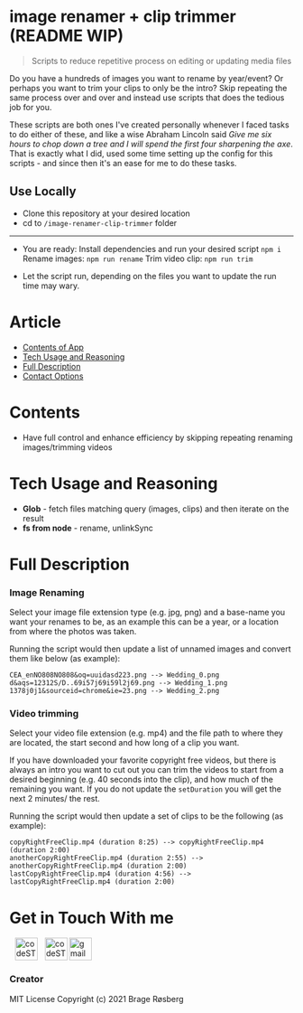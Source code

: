 # image renamer + clip trimmer (README WIP)
> Scripts to reduce repetitive process on editing or updating media files

Do you have a hundreds of images you want to rename by year/event? Or perhaps you want to trim your clips to only be the intro?
Skip repeating the same process over and over and instead use scripts that does the tedious job for you.

These scripts are both ones I've created personally whenever I faced tasks to do either of these, and like a wise Abraham Lincoln said _Give me six hours to chop down a tree and I will spend the first four sharpening the axe_. That is exactly what I did, used some time setting up the config for this scripts - and since then it's an ease for me to do these tasks.


## Use Locally
- Clone this repository at your desired location
- cd to ```/image-renamer-clip-trimmer``` folder
 ___
 
 - You are ready: Install dependencies and run your desired script 
  ``` npm i ```
  Rename images: 
  ``` npm run rename ```
  Trim video clip: 
  ``` npm run trim ```
  
 - Let the script run, depending on the files you want to update the run time may wary. 


# Article
- [Contents of App](#contents)
- [Tech Usage and Reasoning](#tech-usage-and-reasoning)
- [Full Description](#full-description)
- [Contact Options](#get-in-touch-with-me)

# Contents
- Have full control and enhance efficiency by skipping repeating renaming images/trimming videos

# Tech Usage and Reasoning
- **Glob** - fetch files matching query (images, clips) and then iterate on the result 
- **fs from node** - rename, unlinkSync

# Full Description
### Image Renaming
Select your image file extension type (e.g. jpg, png) and a base-name you want your renames to be, as an example this can be a year, or a location from where the photos was taken.

Running the script would then update a list of unnamed images and convert them like below (as example):
```
CEA_enNO808NO808&oq=uuidasd223.png --> Wedding_0.png
d&aqs=12312S/D..69i57j69i59l2j69.png --> Wedding_1.png
1378j0j1&sourceid=chrome&ie=23.png --> Wedding_2.png
```

### Video trimming
Select your video file extension (e.g. mp4) and the file path to where they are located, the start second and how long of a clip you want. 

If you have downloaded your favorite copyright free videos, but there is always an intro you want to cut out you can trim the videos to start from a desired beginning (e.g. 40 seconds into the clip), and how much of the remaining you want. If you do not update the `setDuration` you will get the next 2 minutes/ the rest. 

Running the script would then update a set of clips to be the following (as example):
```
copyRightFreeClip.mp4 (duration 8:25) --> copyRightFreeClip.mp4 (duration 2:00)
anotherCopyRightFreeClip.mp4 (duration 2:55) --> anotherCopyRightFreeClip.mp4 (duration 2:00)
lastCopyRightFreeClip.mp4 (duration 4:56) --> lastCopyRightFreeClip.mp4 (duration 2:00)
```

# Get in Touch With me
[<img align="left" style="margin-left: 10px;" alt="codeSTACKr | LinkedIn" width="40px" src="https://cdn.jsdelivr.net/npm/simple-icons@v3/icons/linkedin.svg" />][linkedin]
[<img align="left" style="margin-left: 10px;" alt="codeSTACKr.com" width="40px" src="https://raw.githubusercontent.com/iconic/open-iconic/master/svg/globe.svg" />][website]
<a href="mailto:bragecontact@gmail.com"><img width="40px" className="homepage__contact" alt="gmail" src="https://i.imgur.com/mo4E0Fb.png"/></a>

### Creator 
MIT License
Copyright (c) 2021 Brage Røsberg

[linkedin]: https://www.linkedin.com/in/brage-rosberg/
[website]: https://www.bragerosberg.com
[androidrepo]: https://github.com/bragerosberg/budget-manager-reactnative
